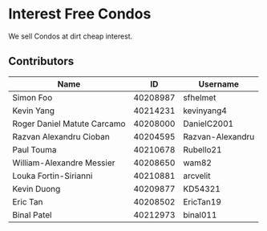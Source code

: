 # Interest Free Condos

We sell Condos at dirt cheap interest.

## Contributors

| Name  | ID | Username |
| ------ | ------------- | ------------- |
| Simon Foo  | 40208987  | sfhelmet |
| Kevin Yang  | 40214231  | kevinyang4 |
| Roger Daniel Matute Carcamo  | 40208000  | DanielC2001 |
| Razvan Alexandru Cioban  | 40204595  | Razvan-Alexandru |
| Paul Touma   | 40210678  | Rubello21 |
| William-Alexandre Messier  | 40208650  | wam82 |
| Louka Fortin-Sirianni  | 40210881  | arcvelit |
| Kevin Duong   | 40209877  | KD54321 |
| Eric Tan  | 40208502  | EricTan19 |
| Binal Patel  | 40212973  | binal011 |
